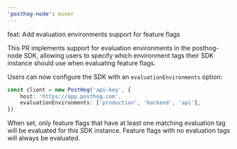 ```yaml
---
'posthog-node': minor
---
```


feat: Add evaluation environments support for feature flags

This PR implements support for evaluation environments in the posthog-node SDK, allowing users to specify which environment tags their SDK instance should use when evaluating feature flags.

Users can now configure the SDK with an `evaluationEnvironments` option:

```typescript
const client = new PostHog('api-key', {
    host: 'https://app.posthog.com',
    evaluationEnvironments: ['production', 'backend', 'api'],
})
```

When set, only feature flags that have at least one matching evaluation tag will be evaluated for this SDK instance. Feature flags with no evaluation tags will always be evaluated.

